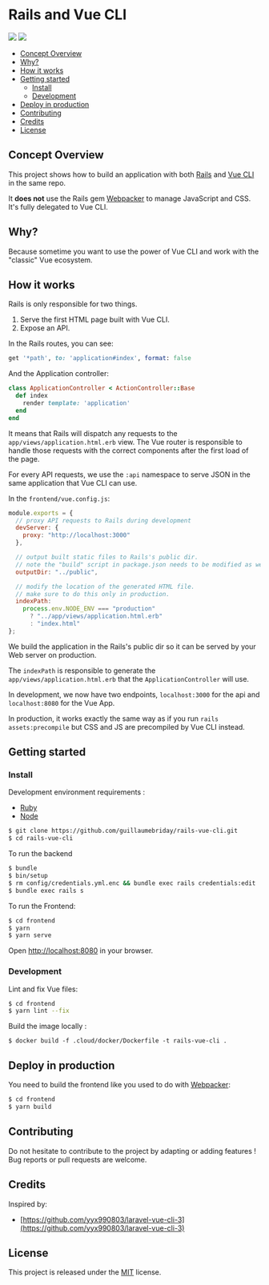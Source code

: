 # Rails and Vue CLI

[![](https://img.shields.io/docker/pulls/guillaumebriday/rails-vue-cli)](https://hub.docker.com/r/guillaumebriday/rails-vue-cli)
[![](https://img.shields.io/github/license/guillaumebriday/rails-vue-cli)](https://github.com/guillaumebriday/rails-vue-cli)

- [Concept Overview](#concept-overview)
- [Why?](#why)
- [How it works](#how-it-works)
- [Getting started](#getting-started)
  - [Install](#install)
  - [Development](#development)
- [Deploy in production](#deploy-in-production)
- [Contributing](#contributing)
- [Credits](#credits)
- [License](#license)

## Concept Overview

This project shows how to build an application with both [Rails](https://rubyonrails.org/) and [Vue CLI](https://cli.vuejs.org/) in the same repo.

It **does not** use the Rails gem [Webpacker](https://github.com/rails/webpacker) to manage JavaScript and CSS. It's fully delegated to Vue CLI.

## Why?

Because sometime you want to use the power of Vue CLI and work with the "classic" Vue ecosystem.

## How it works

Rails is only responsible for two things.

1. Serve the first HTML page built with Vue CLI.
2. Expose an API.

In the Rails routes, you can see:

```ruby
get '*path', to: 'application#index', format: false
```

And the Application controller:

```ruby
class ApplicationController < ActionController::Base
  def index
    render template: 'application'
  end
end
```

It means that Rails will dispatch any requests to the `app/views/application.html.erb` view.
The Vue router is responsible to handle those requests with the correct components after the first load of the page.

For every API requests, we use the `:api` namespace to serve JSON in the same application that Vue CLI can use.

In the `frontend/vue.config.js`:

```js
module.exports = {
  // proxy API requests to Rails during development
  devServer: {
    proxy: "http://localhost:3000"
  },

  // output built static files to Rails's public dir.
  // note the "build" script in package.json needs to be modified as well.
  outputDir: "../public",

  // modify the location of the generated HTML file.
  // make sure to do this only in production.
  indexPath:
    process.env.NODE_ENV === "production"
      ? "../app/views/application.html.erb"
      : "index.html"
};
```

We build the application in the Rails's public dir so it can be served by your Web server on production.

The `indexPath` is responsible to generate the `app/views/application.html.erb` that the `ApplicationController` will use.

In development, we now have two endpoints, `localhost:3000` for the api and `localhost:8080` for the Vue App.

In production, it works exactly the same way as if you run `rails assets:precompile` but CSS and JS are precompiled by Vue CLI instead.

## Getting started

### Install

Development environment requirements :
- [Ruby](https://www.ruby-lang.org/en/)
- [Node](https://nodejs.org/en/)

```bash
$ git clone https://github.com/guillaumebriday/rails-vue-cli.git
$ cd rails-vue-cli
```

To run the backend
```bash
$ bundle
$ bin/setup
$ rm config/credentials.yml.enc && bundle exec rails credentials:edit
$ bundle exec rails s
```

To run the Frontend:
```bash
$ cd frontend
$ yarn
$ yarn serve
```

Open [http://localhost:8080](http://localhost:8080) in your browser.

### Development

Lint and fix Vue files:
```bash
$ cd frontend
$ yarn lint --fix
```

Build the image locally :
```
$ docker build -f .cloud/docker/Dockerfile -t rails-vue-cli .
```

## Deploy in production

You need to build the frontend like you used to do with [Webpacker](https://github.com/rails/webpacker):

```bash
$ cd frontend
$ yarn build
```

## Contributing

Do not hesitate to contribute to the project by adapting or adding features ! Bug reports or pull requests are welcome.

## Credits

Inspired by:

+ [https://github.com/yyx990803/laravel-vue-cli-3](https://github.com/yyx990803/laravel-vue-cli-3)

## License

This project is released under the [MIT](http://opensource.org/licenses/MIT) license.
